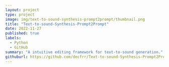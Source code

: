 ```yaml
---
layout: project
type: project
image: img/text-to-sound-synthesis-prompt2prompt/thumbnail.png
title: "Text-to-sound-Synthesis-Prompt2Prompt"
date: 2022-11-27
published: true
labels:
  - Python
  - GitHub
summary: "A intuitive editing framework for text-to-sound generation."
githuburl: https://github.com/decfrr/Text-to-sound-Synthesis-Prompt2Prompt
---
```


